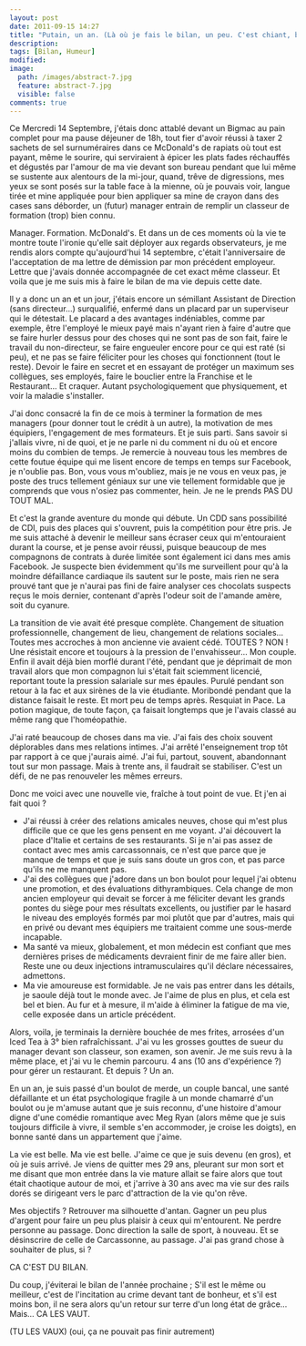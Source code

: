 ```yaml
---
layout: post
date: 2011-09-15 14:27
title: "Putain, un an. (Là où je fais le bilan, un peu. C'est chiant, beaucoup.)"
description:
tags: [Bilan, Humeur]
modified:
image:
  path: /images/abstract-7.jpg
  feature: abstract-7.jpg
  visible: false
comments: true
---
```

Ce Mercredi 14 Septembre, j'étais donc attablé devant un Bigmac au pain complet pour ma pause déjeuner de 18h, tout fier d'avoir réussi à taxer 2 sachets de sel surnuméraires dans ce McDonald's de rapiats où tout est payant, même le sourire, qui serviraient à épicer les plats fades réchauffés et dégustés par l'amour de ma vie devant son bureau pendant que lui même se sustente aux alentours de la mi-jour, quand, trêve de digressions, mes yeux se sont posés sur la table face à la mienne, où je pouvais voir, langue tirée et mine appliquée pour bien appliquer sa mine de crayon dans des cases sans déborder, un (futur) manager entrain de remplir un classeur de formation (trop) bien connu.

<a name="Read-more"></a>

Manager. Formation. McDonald's. Et dans un de ces moments où la vie te montre toute l'ironie qu'elle sait déployer aux regards observateurs, je me rendis alors compte qu'aujourd'hui 14 septembre, c'était l'anniversaire de l'acceptation de ma lettre de démission par mon précédent employeur. Lettre que j'avais donnée accompagnée de cet exact même classeur. Et voila que je me suis mis à faire le bilan de ma vie depuis cette date.
 
Il y a donc un an et un jour, j'étais encore un sémillant Assistant de Direction (sans directeur...) surqualifié, enfermé dans un placard par un superviseur qui le détestait. Le placard a des avantages indéniables, comme par exemple, être l'employé le mieux payé mais n'ayant rien à faire d'autre que se faire hurler dessus pour des choses qui ne sont pas de son fait, faire le travail du non-directeur, se faire engueuler encore pour ce qui est raté (si peu), et ne pas se faire féliciter pour les choses qui fonctionnent (tout le reste). Devoir le faire en secret et en essayant de protéger un maximum ses collègues, ses employés, faire le bouclier entre la Franchise et le Restaurant... Et craquer. Autant psychologiquement que physiquement, et voir la maladie s'installer.
 
J'ai donc consacré la fin de ce mois à terminer la formation de mes managers (pour donner tout le crédit à un autre), la motivation de mes équipiers, l'engagement de mes formateurs. Et je suis parti. Sans savoir si j'allais vivre, ni de quoi, et je ne parle ni du comment ni du où et encore moins du combien de temps. Je remercie à nouveau tous les membres de cette foutue équipe qui me lisent encore de temps en temps sur Facebook, je n'oublie pas. Bon, vous vous m'oubliez, mais je ne vous en veux pas, je poste des trucs tellement géniaux sur une vie tellement formidable que je comprends que vous n'osiez pas commenter, hein. Je ne le prends PAS DU TOUT MAL.
 
Et c'est la grande aventure du monde qui débute. Un CDD sans possibilité de CDI, puis des places qui s'ouvrent, puis la compétition pour être pris. Je me suis attaché à devenir le meilleur sans écraser ceux qui m'entouraient durant la course, et je pense avoir réussi, puisque beaucoup de mes compagnons de contrats à durée limitée sont également ici dans mes amis Facebook. Je suspecte bien évidemment qu'ils me surveillent pour qu'à la moindre défaillance cardiaque ils sautent sur le poste, mais rien ne sera prouvé tant que je n'aurai pas fini de faire analyser ces chocolats suspects reçus le mois dernier, contenant d'après l'odeur soit de l'amande amère, soit du cyanure.

La transition de vie avait été presque complète. Changement de situation professionnelle, changement de lieu, changement de relations sociales... Toutes mes accroches à mon ancienne vie avaient cédé. TOUTES ? NON ! Une résistait encore et toujours à la pression de l'envahisseur... Mon couple. Enfin il avait déjà bien morflé durant l'été, pendant que je déprimait de mon travail alors que mon compagnon lui s'était fait sciemment licencié, reportant toute la pression salariale sur mes épaules. Purulé pendant son retour à la fac et aux sirènes de la vie étudiante. Moribondé pendant que la distance faisait le reste. Et mort peu de temps après. Resquiat in Pace. La potion magique, de toute façon, ça faisait longtemps que je l'avais classé au même rang que l'homéopathie.
 
J'ai raté beaucoup de choses dans ma vie. J'ai fais des choix souvent déplorables dans mes relations intimes. J'ai arrêté l'enseignement trop tôt par rapport à ce que j'aurais aimé. J'ai fui, partout, souvent, abandonnant tout sur mon passage. Mais à trente ans, il faudrait se stabiliser. C'est un défi, de ne pas renouveler les mêmes erreurs.
 
Donc me voici avec une nouvelle vie, fraîche à tout point de vue. Et j'en ai fait quoi ?
 
* J'ai réussi à créer des relations amicales neuves, chose qui m'est plus difficile que ce que les gens pensent en me voyant. J'ai découvert la place d'Italie et certains de ses restaurants. Si je n'ai pas assez de contact avec mes amis carcassonnais, ce n'est que parce que je manque de temps et que je suis sans doute un gros con, et pas parce qu'ils ne me manquent pas.
* J'ai des collègues que j'adore dans un bon boulot pour lequel j'ai obtenu une promotion, et des évaluations dithyrambiques. Cela change de mon ancien employeur qui devait se forcer à me féliciter devant les grands pontes du siège pour mes résultats excellents, ou justifier par le hasard le niveau des employés formés par moi plutôt que par d'autres, mais qui en privé ou devant mes équipiers me traitaient comme une sous-merde incapable.
* Ma santé va mieux, globalement, et mon médecin est confiant que mes dernières prises de médicaments devraient finir de me faire aller bien. Reste une ou deux injections intramusculaires qu'il déclare nécessaires, admettons.
* Ma vie amoureuse est formidable. Je ne vais pas entrer dans les détails, je saoule déjà tout le monde avec. Je l'aime de plus en plus, et cela est bel et bien. Au fur et à mesure, il m'aide à éliminer la fatigue de ma vie, celle exposée dans un article précédent.

Alors, voila, je terminais la dernière bouchée de mes frites, arrosées d'un Iced Tea à 3° bien rafraîchissant. J'ai vu les grosses gouttes de sueur du manager devant son classeur, son examen, son avenir. Je me suis revu à la même place, et j'ai vu le chemin parcouru. 4 ans (10 ans d'expérience ?) pour gérer un restaurant. Et depuis ? Un an.

En un an, je suis passé d'un boulot de merde, un couple bancal, une santé défaillante et un état psychologique fragile à un monde chamarré d'un boulot ou je m'amuse autant que je suis reconnu, d'une histoire d'amour digne d'une comédie romantique avec Meg Ryan (alors même que je suis toujours difficile à vivre, il semble s'en accommoder, je croise les doigts), en bonne santé dans un appartement que j'aime.
 
La vie est belle. Ma vie est belle. J'aime ce que je suis devenu (en gros), et où je suis arrivé. Je viens de quitter mes 29 ans, pleurant sur mon sort et me disant que mon entrée dans la vie mature allait se faire alors que tout était chaotique autour de moi, et j'arrive à 30 ans avec ma vie sur des rails dorés se dirigeant vers le parc d'attraction de la vie qu'on rêve.
 
Mes objectifs ? Retrouver ma silhouette d'antan. Gagner un peu plus d'argent pour faire un peu plus plaisir à ceux qui m'entourent. Ne perdre personne au passage. Donc direction la salle de sport, à nouveau. Et se désinscrire de celle de Carcassonne, au passage. J'ai pas grand chose à souhaiter de plus, si ?
 
CA C'EST DU BILAN.
 
Du coup, j'éviterai le bilan de l'année prochaine ; S'il est le même ou meilleur, c'est de l'incitation au crime devant tant de bonheur, et s'il est moins bon, il ne sera alors qu'un retour sur terre d'un long état de grâce... Mais... CA LES VAUT.
 
(TU LES VAUX)
(oui, ça ne pouvait pas finir autrement)
